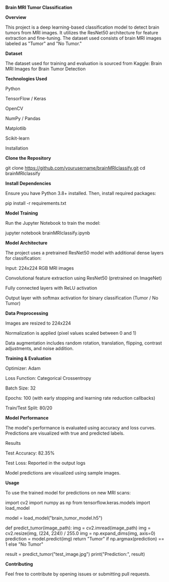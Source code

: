 **Brain MRI Tumor Classification**

**Overview**

This project is a deep learning-based classification model to detect brain tumors from MRI images. It utilizes the ResNet50 architecture for feature extraction and fine-tuning. The dataset used consists of brain MRI images labeled as "Tumor" and "No Tumor."

**Dataset**

The dataset used for training and evaluation is sourced from Kaggle:
Brain MRI Images for Brain Tumor Detection

**Technologies Used**

Python

TensorFlow / Keras

OpenCV

NumPy / Pandas

Matplotlib

Scikit-learn

Installation

**Clone the Repository**

git clone https://github.com/yourusername/brainMRIclassify.git
cd brainMRIclassify

**Install Dependencies**

Ensure you have Python 3.8+ installed. Then, install required packages:

pip install -r requirements.txt

**Model Training**

Run the Jupyter Notebook to train the model:

jupyter notebook brainMRIclassify.ipynb

**Model Architecture**

The project uses a pretrained ResNet50 model with additional dense layers for classification:

Input: 224x224 RGB MRI images

Convolutional feature extraction using ResNet50 (pretrained on ImageNet)

Fully connected layers with ReLU activation

Output layer with softmax activation for binary classification (Tumor / No Tumor)

**Data Preprocessing**

Images are resized to 224x224

Normalization is applied (pixel values scaled between 0 and 1)

Data augmentation includes random rotation, translation, flipping, contrast adjustments, and noise addition.

**Training & Evaluation**

Optimizer: Adam

Loss Function: Categorical Crossentropy

Batch Size: 32

Epochs: 100 (with early stopping and learning rate reduction callbacks)

Train/Test Split: 80/20

**Model Performance**

The model's performance is evaluated using accuracy and loss curves. Predictions are visualized with true and predicted labels.

Results

Test Accuracy: 82.35%

Test Loss: Reported in the output logs

Model predictions are visualized using sample images.

**Usage**

To use the trained model for predictions on new MRI scans:

import cv2
import numpy as np
from tensorflow.keras.models import load_model

model = load_model("brain_tumor_model.h5")

def predict_tumor(image_path):
    img = cv2.imread(image_path)
    img = cv2.resize(img, (224, 224)) / 255.0
    img = np.expand_dims(img, axis=0)
    prediction = model.predict(img)
    return "Tumor" if np.argmax(prediction) == 1 else "No Tumor"

result = predict_tumor("test_image.jpg")
print("Prediction:", result)

**Contributing**

Feel free to contribute by opening issues or submitting pull requests.
